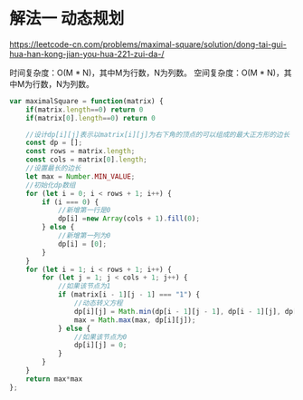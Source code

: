 
# 解法一 动态规划

https://leetcode-cn.com/problems/maximal-square/solution/dong-tai-gui-hua-han-kong-jian-you-hua-221-zui-da-/

时间复杂度：O(M * N)，其中M为行数，N为列数。
空间复杂度：O(M * N)，其中M为行数，N为列数。


```javascript
var maximalSquare = function(matrix) {
    if(matrix.length==0) return 0
    if(matrix[0].length==0) return 0

    //设计dp[i][j]表示以matrix[i][j]为右下角的顶点的可以组成的最大正方形的边长
    const dp = [];
    const rows = matrix.length;
    const cols = matrix[0].length;
    //设置最长的边长
    let max = Number.MIN_VALUE;
    //初始化dp数组
    for (let i = 0; i < rows + 1; i++) {
        if (i === 0) {
            //新增第一行是0
            dp[i] =new Array(cols + 1).fill(0);
        } else {
            //新增第一列为0
            dp[i] = [0];
        }
    }
    for (let i = 1; i < rows + 1; i++) {
        for (let j = 1; j < cols + 1; j++) {
            //如果该节点为1
            if (matrix[i - 1][j - 1] === "1") {
                //动态转义方程
                dp[i][j] = Math.min(dp[i - 1][j - 1], dp[i - 1][j], dp[i][j - 1]) + 1;
                max = Math.max(max, dp[i][j]);
            } else {
                //如果该节点为0
                dp[i][j] = 0;
            }
        }
    }
    return max*max
};

```